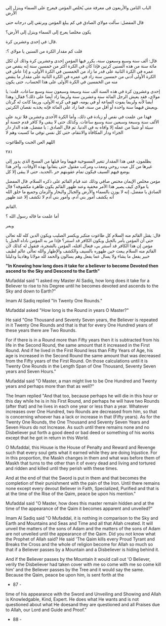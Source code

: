 الباب الثامن والأربعون فى معرفة متى يُخلص المؤمن فيعرج على السماء وينزل إلى الأرض 

قال المفضل: سألت مولاي الصادق في كم يبلغ المؤمن ويرتقي إلى درجاته حتى 

يكون مخلصا يعرج إلى السماء وينزل إلى الأرض؟ 

قال: في إحدى وعشرين كرة. 

:قلت كم مقدار الكرة من السنين يا مولاي ؟ 

قال: ألف سنة وسبع وسبعون سنة، يكرر فيها المؤمن إحدى وعشرين كرة وذلك أن لكل مائة سنة من هذه السنين كرتين فإذا كان في الكرة أكثر من خمسين سنة إنه ينقص من عمره في الكرة الثانية على قدر ما زاد من الخمسين في الكرة الأولى، و إذا عاش في الكرة الأولى أدنى من خمسين سنة زاد في عمره في الكرة الثانية على مقدار ما ينقص منه من الخمسين في الكرة الأولى على هذا الحساب، حتى يكون 

إحدى وعشرون كرة في هذه السنة ألف سنة وسبعة وسبعون سنة وسبع ساعات. قلت: يا مولاي، فقد يعيش الرجل المائة سنة وعشرين سنة ولربما زاد أيضا على ذلك؟ فقال: وهذا أيضا لأنه ولربما يموت الساعة أو في يومه، فهو في كرته الأولى، وربما كانت له گرتان ويعيش فيهما سنة واحدة أو أقل من سنة، فما زاد على المائة فإنه يجذبه نقصان الكرتين. 

فهذا من علمت في نقص أو زيادة في ذلك، وأما الكرة الأحدى وعشرين فلا تزيد على الألف سنة وسبعة وسبعين سنة وسبع ساعات. وكذلك حتى لا يبقى ولا كافر قدم حسنة أو سيئة أو شيئا من عمله إلا وافاه به في الدنيا. ثم قال الصادق : يا مفضل، هذه الدار دار الجزاء ودار المكافأة والانتقام، حتى كل نفس توفي ما كسبت وهم لا 

اللهم العن الجبت والطاغوت 

۲۸۱ 

يظلمون، ففي هذا المقدار تتغير المسوخية فيهما وما قبلها من المسخ الذي يدور إلى غيرها من كل ميت روحي ومعذب ومركب مقتول حتى يتفانوا بهذه الأوقات، وآخر هذا يوضع فيهم السيف فيكون تمام عقوبتهم حر ،الحديد، حتى لا يبقى إلا كل 

مؤمن مخلص الإيمان مختص صافي وذلك عند قيام القائم على ذكره السلام. قال المفضل يا مولاي كيف يصير هذا الأمر مخفية وعند ظهور القائم يكون ظاهرة مكشوفة؟ قال الصادق يا مفضل، إنه لا يوزن بالسماء والأرض والجبال والبحار والزمان وجميع ما خلق الله أنه يكشف أمور بني آدم، وأمور بني آدم لا تكشف إلا عند ظهور 

القاتم. 

أما علمت ما قاله رسول الله ؟ 

ويمر 

قال: يقتل القائم منه السلام كل طاغوت متكبر ويكسر الصليب ويكون الدين كله لله تعالى حتى أن المؤمن يأمر بالجبل ويكون الكافر قد استتر؟ فإذا مر به المؤمن ناداه الجبل يا مؤمن إن هذا الكافر قد أستتر بي، فتعال اقتله، المؤمن بالشجرة، فتقول له كذلك لأن القائم منه السلام يبعث حين ظهوره بالسيف والكشف والإظهار والله تعالى عالم لطيف خبير يفعل ما يشاء ولا يسال عما يفعل وهم يسالون والحمد لله مولانا وهادينا ودليلنا

**"In Knowing how long does it take for a believer to become Devoted then ascend to** **the Sky and Descend to the Earth"**

Mufaddal said "I asked my Master Al Sadiq, how long does it take for a Believer to rise to his Degree until he becomes devoted and ascends to the Sky and down to Earth?"

Imam Al Sadiq replied "In Twenty One Rounds."

Mufaddal asked "How long is the Round in years O Master?"

He said "One Thousand and Seventy Seven years, the Believer is repeated in it Twenty One Rounds and that is that for every One Hundred years of these years there are Two Rounds.

For if there is in a Round more than Fifty years then it is subtracted from his life in the Second Round, the same amount that it increased in the First Round. And if he lived in the First Round less than Fifty Years of Age, his age is increased in the Second Round the same amount that was decreased from the Fifty years of the First Round. On those calculations until it is Twenty One Rounds in the Length Span of One Thousand, Seventy Seven years and Seven Hours."

Mufaddal said "O Master, a man might live to be One Hundred and Twenty years and perhaps more than that as well?"

The Imam replied "And that too, because perhaps he will die in this hour or this day while he is in his First Round, and perhaps he will have two Rounds (after that) and he lives in each one year or less than a year. Whatever increases over One Hundred, two Rounds are decreased from him, so that is concerning whoever has a lack or increase in that (Fifty years). As for the Twenty One Rounds, the One Thousand and Seventy Seven Years and Seven Hours do not Increase. As such until there remains none and no Disbeliever put forth a good deed or bad deed or something of his works except that he got in return in this World.

O Mufaddal, this House is the House of Penalty and Reward and Revenge such that every soul gets what it earned while they are doing Injustice. For in this proportion, the Maskh changes in them and what was before them of Maskh that turns to the other than it of every dead and living and tortured and ridden and killed until they perish with these times.

And at the end of that the Sword is put in them and that becomes the completion of their punishment with the pain of the Iron. Until there remains none except every devout Believer in Faith, Specialized, Purified and that is at the time of the Rise of the Qaim, peace be upon his mention."

Mufaddal said "O Master, how does this master remain hidden and at the time of the appearance of the Qaim it becomes apparent and unveiled?"

Imam Al Sadiq said "O Mufaddal, it is nothing in comparison to the Sky and Earth and Mountains and Seas and Time and all that Allah created. It will unveil the matters of the sons of Adam and the matters of the sons of Adam are not unveiled until the appearance of the Qaim. Did you not know what the Prophet of Allah said? He said 'The Qaim kills every Proud Tyrant and Breaks the Cross and the whole of religion become for Allah so much so that if a Believer passes by a Mountain and a Disbeliever is hiding behind it.

And if the Believer passes by the Mountain it would call out 'O Believer, verily the Disbeliever had taken cover with me so come with me so come kill him' and the Believer passes by the Tree and it would say the same. Because the Qaim, peace be upon him, is sent forth at the

- 87 -

time of his appearance with the Sword and Unveiling and Showing and Allah is Knowledgable, Kind, Expert. He does what He wants and is not questioned about what He doesand they are questioned and all Praises due to Allah, our Lord and Guide and Proof."

- 88 -